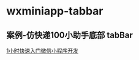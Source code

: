 # wxminiapp-tabbar
## 案例-仿快递100小助手底部 tabBar
[1小时快速入门微信小程序开发](http://study.163.com/course/courseMain.htm?courseId=1003067001)
